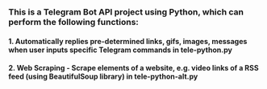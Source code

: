 ### This is a Telegram Bot API project using Python, which can perform the following functions: 
#### 1. Automatically replies pre-determined links, gifs, images, messages when user inputs specific Telegram commands in tele-python.py
#### 2. Web Scraping - Scrape elements of a website, e.g. video links of a RSS feed (using BeautifulSoup library) in tele-python-alt.py
